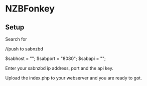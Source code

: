 # NZBFonkey

## Setup

Search for 

//push to sabnzbd

$sabhost = "";
$sabport = "8080";
$sabapi = "";


Enter your sabnzbd ip address, port and the api key.

Upload the index.php to your webserver and you are ready to got.
